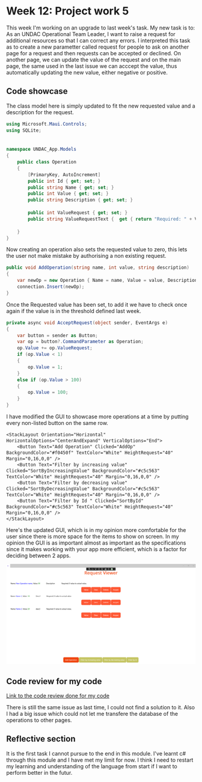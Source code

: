 # Week 12: Project work 5

This week I'm working on an upgrade to last week's task. My new task is to: As an UNDAC Operational Team Leader, I want to raise a request for additional resources so that I can correct any errors. I interpreted this task as to create a new parametter called request for people to ask on another page for a request and then requests can be accepted or declined. On another page, we can update the value of the request and on the main page, the same used in the last issue we can acccept the value, thus automatically updating the new value, either negative or positive.

## Code showcase

The class model here is simply updated to fit the new requested value and a description for the request.

```csharp
using Microsoft.Maui.Controls;
using SQLite;


namespace UNDAC_App.Models
{
    public class Operation
    {
        [PrimaryKey, AutoIncrement]
        public int Id { get; set; }
        public string Name { get; set; }
        public int Value { get; set; }
        public string Description { get; set; }

        public int ValueRequest { get; set; }
        public string ValueRequestText {  get { return "Required: " + ValueRequest + " value to actual value."; } }

    }
}

```

Now creating an operation also sets the requested value to zero, this lets the user not make mistake by authorising a non existing request.

```csharp
public void AddOperation(string name, int value, string description)
{
    var newOp = new Operation { Name = name, Value = value, Description = description, ValueRequest = 0 };
    connection.Insert(newOp);
}
```
Once the Requested value has been set, to add it we have to check once again if the value is in the threshold defined last week.

```csharp
private async void AcceptRequest(object sender, EventArgs e)
{
    var button = sender as Button;
    var op = button?.CommandParameter as Operation;
    op.Value += op.ValueRequest;
    if (op.Value < 1)
    {
        op.Value = 1;
    }
    else if (op.Value > 100)
    {
        op.Value = 100;
    }
}
```

I have modified the GUI to showcase more operations at a time by putting every non-listed button on the same row.

```xaml
<StackLayout Orientation="Horizontal" HorizontalOptions="CenterAndExpand" VerticalOptions="End">
    <Button Text="Add Operation" Clicked="AddOp" BackgroundColor="#f0450f" TextColor="White" HeightRequest="40" Margin="0,16,0,0" />
    <Button Text="Filter by increasing value" Clicked="SortByIncreasingValue" BackgroundColor="#c5c563" TextColor="White" HeightRequest="40" Margin="0,16,0,0" />
    <Button Text="Filter by decreasing value" Clicked="SortByDecreasingValue" BackgroundColor="#c5c563" TextColor="White" HeightRequest="40" Margin="0,16,0,0" />
    <Button Text="Filter by Id " Clicked="SortById" BackgroundColor="#c5c563" TextColor="White" HeightRequest="40" Margin="0,16,0,0" />
</StackLayout>
```

Here's the updated GUI, which is in my opinion more comfortable for the user since there is more space for the items to show on screen. In my opinion the GUI is as important almost as important as the specifications since it makes working with your app more efficient, which is a factor for deciding between 2 apps.

![Screenshot to the page](images/6screenshot_1.png)


## Code review for my code

[Link to the code review done for my code](https://github.com/wardliii/Green-Team/issues/114)

There is still the same issue as last time, I could not find a solution to it. Also I had a big issue which could not let me transfere the database of the operations to other pages.


## Reflective section

It is the first task I cannot pursue to the end in this module. I've learnt c# through this module and I have met my limit for now. I think I need to restart my learning and understanding of the language from start if I want to perform better in the futur.


